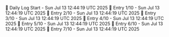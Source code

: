 📅 Daily Log Start - Sun Jul 13 12:44:19 UTC 2025
📌 Entry 1/10 - Sun Jul 13 12:44:19 UTC 2025
📌 Entry 2/10 - Sun Jul 13 12:44:19 UTC 2025
📌 Entry 3/10 - Sun Jul 13 12:44:19 UTC 2025
📌 Entry 4/10 - Sun Jul 13 12:44:19 UTC 2025
📌 Entry 5/10 - Sun Jul 13 12:44:19 UTC 2025
📌 Entry 6/10 - Sun Jul 13 12:44:19 UTC 2025
📌 Entry 7/10 - Sun Jul 13 12:44:19 UTC 2025
